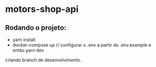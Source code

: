 # motors-shop-api

## Rodando o projeto:
- yarn install
- docker-compose up // configurar o .env a partir do .env.example e então yarn dev

criando branch de desenvolvimento.